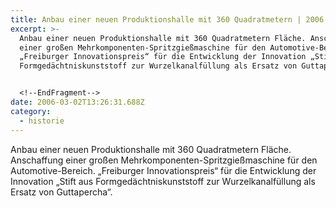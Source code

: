 ```yaml
---
title: Anbau einer neuen Produktionshalle mit 360 Quadratmetern | 2006
excerpt: >-
  Anbau einer neuen Produktionshalle mit 360 Quadratmetern Fläche. Anschaffung
  einer großen Mehrkomponenten-Spritzgießmaschine für den Automotive-Bereich.
  „Freiburger Innovationspreis“ für die Entwicklung der Innovation „Stift aus
  Formgedächtniskunststoff zur Wurzelkanalfüllung als Ersatz von Guttapercha“.


  <!--EndFragment-->
date: 2006-03-02T13:26:31.688Z
category: 
  - historie
---
```

Anbau einer neuen Produktionshalle mit 360 Quadratmetern Fläche. Anschaffung einer großen Mehrkomponenten-Spritzgießmaschine für den Automotive-Bereich. „Freiburger Innovationspreis“ für die Entwicklung der Innovation „Stift aus Formgedächtniskunststoff zur Wurzelkanalfüllung als Ersatz von Guttapercha“.